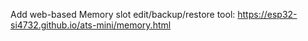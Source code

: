 Add web-based Memory slot edit/backup/restore tool: <https://esp32-si4732.github.io/ats-mini/memory.html>